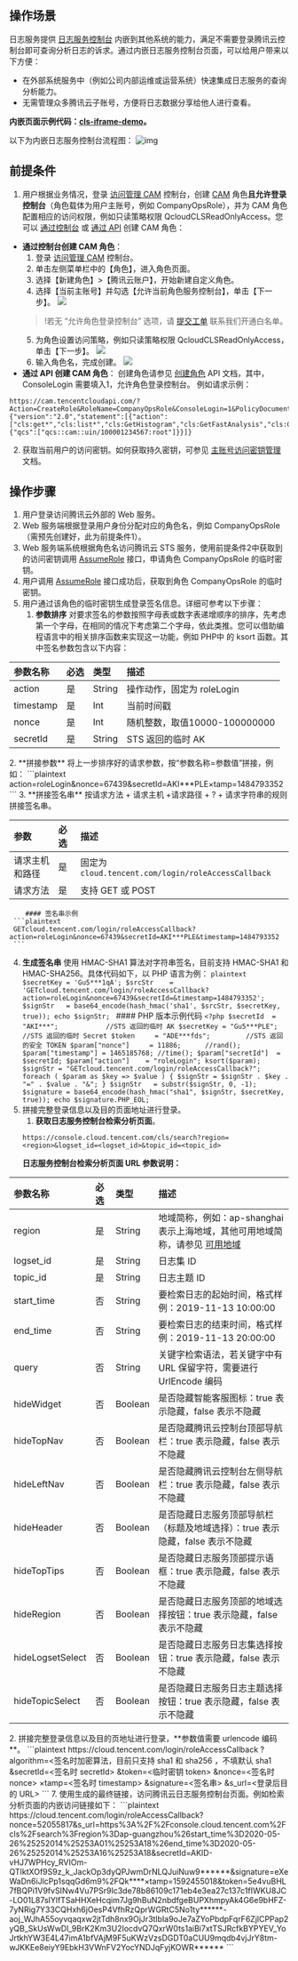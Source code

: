 
## 操作场景

日志服务提供 [日志服务控制台](https://console.cloud.tencent.com/cls) 内嵌到其他系统的能力，满足不需要登录腾讯云控制台即可查询分析日志的诉求。通过内嵌日志服务控制台页面，可以给用户带来以下方便：

- 在外部系统服务中（例如公司内部运维或运营系统）快速集成日志服务的查询分析能力。
- 无需管理众多腾讯云子账号，方便将日志数据分享给他人进行查看。

**内嵌页面示例代码：[cls-iframe-demo](https://github.com/TencentCloud/cls-iframe-demo)。**

以下为内嵌日志服务控制台流程图：
![img](https://main.qcloudimg.com/raw/14cc3192836c873454ac78a5c931679d.png)



## 前提条件


1. 用户根据业务情况，登录 [访问管理 CAM](https://console.cloud.tencent.com/cam/overview)  控制台，创建 [CAM](https://cloud.tencent.com/document/product/598/19381) 角色**且允许登录控制台**（角色载体为用户主账号，例如 CompanyOpsRole），并为 CAM 角色配置相应的访问权限，例如只读策略权限 QcloudCLSReadOnlyAccess。您可以 [通过控制台](#step1) 或 [通过 API](#step2) 创建 CAM 角色：
<span id="step1"></span>
 - **通过控制台创建 CAM 角色**：
	1. 登录 [访问管理 CAM](https://console.cloud.tencent.com/cam/overview) 控制台。
	2. 单击左侧菜单栏中的【角色】，进入角色页面。
	3. 选择【新建角色】>【腾讯云账户】，开始新建自定义角色。
	4. 选择【当前主账号】并勾选【允许当前角色服务控制台】，单击【下一步】。
	![](https://main.qcloudimg.com/raw/81b6f7d2c0db06704e6600de20c1ae73.jpg)
	>!若无 “允许角色登录控制台” 选项，请 [提交工单](https://console.cloud.tencent.com/workorder/category) 联系我们开通白名单。
	5. 为角色设置访问策略，例如只读策略权限 QcloudCLSReadOnlyAccess，单击【下一步】。
	![](https://main.qcloudimg.com/raw/83ac70eb6c350f75adc3e4a0b99211cc.jpg)
	6. 输入角色名，完成创建。
	![](https://main.qcloudimg.com/raw/9d65d52042e7e27f785578c277f4d440.jpg)
<span id="step2"></span>
 - **通过 API 创建 CAM 角色**：
 创建角色请参见 [创建角色](https://cloud.tencent.com/document/product/598/36225) API 文档，其中，ConsoleLogin 需要填入1，允许角色登录控制台。
 例如请求示例：
 ```plaintext
https://cam.tencentcloudapi.com/?Action=CreateRole&RoleName=CompanyOpsRole&ConsoleLogin=1&PolicyDocument={"version":"2.0","statement":[{"action":["cls:get*","cls:list*","cls:GetHistogram","cls:GetFastAnalysis","cls:GetChart","cls:ListChart","cls:ListDashboard","cls:GetDashboard","cls:searchLog","cls:downloadLog","cls:pullLogs"],"effect":"allow","principal":{"qcs":["qcs::cam::uin/100001234567:root"]}}]}
 ```
2. 获取当前用户的访问密钥。如何获取持久密钥，可参见 [主账号访问密钥管理](https://cloud.tencent.com/document/product/598/40488) 文档。



## 操作步骤

1. 用户登录访问腾讯云外部的 Web 服务。
2. Web 服务端根据登录用户身份分配对应的角色名，例如 CompanyOpsRole（需预先创建好，此为前提条件1）。
3. Web 服务端系统根据角色名访问腾讯云 STS 服务，使用前提条件2中获取到的访问密钥调用 [AssumeRole](https://cloud.tencent.com/document/product/598/33164) 接口，申请角色 CompanyOpsRole 的临时密钥。
4. 用户调用 [AssumeRole](https://cloud.tencent.com/document/product/598/33164) 接口成功后，获取到角色 CompanyOpsRole 的临时密钥。
5. 用户通过该角色的临时密钥生成登录签名信息。详细可参考以下步骤：
   1. **参数排序**
     对要求签名的参数按照字母表或数字表递增顺序的排序，先考虑第一个字母，在相同的情况下考虑第二个字母，依此类推。您可以借助编程语言中的相关排序函数来实现这一功能，例如 PHP中 的 ksort 函数。其中签名参数包含以下内容：	 
<table>
<thead>
<tr>
<th align="left">参数名称</th>
<th align="left">必选</th>
<th align="left">类型</th>
<th align="left">描述</th>
</tr>
</thead>
<tbody><tr>
<td align="left">action</td>
<td align="left">是</td>
<td align="left">String</td>
<td align="left">操作动作，固定为 roleLogin</td>
</tr>
<tr>
<td align="left">timestamp</td>
<td align="left">是</td>
<td align="left">Int</td>
<td align="left">当前时间戳</td>
</tr>
<tr>
<td align="left">nonce</td>
<td align="left">是</td>
<td align="left">Int</td>
<td align="left">随机整数，取值10000-100000000</td>
</tr>
<tr>
<td align="left">secretId</td>
<td align="left">是</td>
<td align="left">String</td>
<td align="left">STS 返回的临时 AK</td>
</tr>
</tbody></table>
 2. **拼接参数**
将上一步排序好的请求参数，按“参数名称=参数值”拼接，例如：
 ```plaintext
 action=roleLogin&nonce=67439&secretId=AKI***PLE&timestamp=1484793352
 ```
 3. **拼接签名串**
按请求方法 + 请求主机 +请求路径 + ? + 请求字符串的规则拼接签名串。
<table>
<thead>
<tr>
<th align="left">参数</th>
<th align="left">必选</th>
<th align="left">描述</th>
</tr>
</thead>
<tbody><tr>
<td align="left">请求主机和路径</td>
<td align="left">是</td>
<td align="left">固定为<code>cloud.tencent.com/login/roleAccessCallback</code></td>
</tr>
<tr>
<td align="left">请求方法</td>
<td align="left">是</td>
<td align="left">支持 GET 或 POST</td>
</tr>
</tbody>
</table>

		#### 签名串示例
     ```plaintext
     GETcloud.tencent.com/login/roleAccessCallback?action=roleLogin&nonce=67439&secretId=AKI***PLE&timestamp=1484793352
     ```
   4. **生成签名串**
     使用 HMAC-SHA1 算法对字符串签名，目前支持 HMAC-SHA1 和 HMAC-SHA256。具体代码如下，以 PHP 语言为例：
     ```plaintext
     $secretKey = 'Gu5***1qA';
     $srcStr    = 'GETcloud.tencent.com/login/roleAccessCallback?action=roleLogin&nonce=67439&secretId=&timestamp=1484793352';
     $signStr   = base64_encode(hash_hmac('sha1', $srcStr, $secretKey, true));
     echo $signStr;
     ```
     #### PHP 版本示例代码
     ```
     <?php
     $secretId  = "AKI***";            //STS 返回的临时 AK
     $secretKey = "Gu5***PLE";         //STS 返回的临时 Secret
     $token     = "ADE***fds";         //STS 返回的安全 TOKEN
     $param["nonce"]     = 11886;      //rand();
     $param["timestamp"] = 1465185768; //time();
     $param["secretId"]  = $secretId;
     $param["action"]    = "roleLogin";
     ksort($param);
     $signStr = "GETcloud.tencent.com/login/roleAccessCallback?";
     foreach ( $param as $key => $value ) {
         $signStr = $signStr . $key . "=" . $value . "&";
     }
     $signStr   = substr($signStr, 0, -1);
     $signature = base64_encode(hash_hmac("sha1", $signStr, $secretKey, true));
     echo $signature.PHP_EOL;
     ```
6. 拼接完整登录信息以及目的页面地址进行登录。
   1. **获取日志服务控制台检索分析页面**。
     ```plaintext
     https://console.cloud.tencent.com/cls/search?region=<region>&logset_id=<logset_id>&topic_id=<topic_id>
     ```
   **日志服务控制台检索分析页面 URL 参数说明：**
<table>
<thead>
<tr>
<th align="left">参数名称</th>
<th align="left">必选</th>
<th align="left">类型</th>
<th align="left">描述</th>
</tr>
</thead>
<tbody><tr>
<td align="left">region</td>
<td align="left">是</td>
<td align="left">String</td>
<td align="left">地域简称，例如：ap-shanghai 表示上海地域，其他可用地域简称，请参见 <a href="https://cloud.tencent.com/document/product/614/18940">可用地域</a></td>
</tr>
<tr>
<td align="left">logset_id</td>
<td align="left">是</td>
<td align="left">String</td>
<td align="left">日志集 ID</td>
</tr>
<tr>
<td align="left">topic_id</td>
<td align="left">是</td>
<td align="left">String</td>
<td align="left">日志主题 ID</td>
</tr>
<tr>
<td align="left">start_time</td>
<td align="left">否</td>
<td align="left">String</td>
<td align="left">要检索日志的起始时间，格式样例：2019-11-13 10:00:00</td>
</tr>
<tr>
<td align="left">end_time</td>
<td align="left">否</td>
<td align="left">String</td>
<td align="left">要检索日志的结束时间，格式样例：2019-11-13 20:00:00</td>
</tr>
<tr>
<td align="left">query</td>
<td align="left">否</td>
<td align="left">String</td>
<td align="left">关键字检索语法，若关键字中有 URL 保留字符，需要进行 UrlEncode 编码</td>
</tr>
<tr>
<td align="left">hideWidget</td>
<td align="left">否</td>
<td align="left">Boolean</td>
<td align="left">是否隐藏智能客服图标：true 表示隐藏，false 表示不隐藏</td>
</tr>
<tr>
<td align="left">hideTopNav</td>
<td align="left">否</td>
<td align="left">Boolean</td>
<td align="left">是否隐藏腾讯云控制台顶部导航栏：true 表示隐藏，false 表示不隐藏</td>
</tr>
<tr>
<td align="left">hideLeftNav</td>
<td align="left">否</td>
<td align="left">Boolean</td>
<td align="left">是否隐藏腾讯云控制台左侧导航栏：true 表示隐藏，false 表示不隐藏</td>
</tr>
<tr>
<td align="left">hideHeader</td>
<td align="left">否</td>
<td align="left">Boolean</td>
<td align="left">是否隐藏日志服务顶部导航栏（标题及地域选择）：true 表示隐藏，false 表示不隐藏</td>
</tr>
<tr>
<td align="left">hideTopTips</td>
<td align="left">否</td>
<td align="left">Boolean</td>
<td align="left">是否隐藏日志服务顶部提示语框：true 表示隐藏，false 表示不隐藏</td>
</tr>
<tr>
<td align="left">hideRegion</td>
<td align="left">否</td>
<td align="left">Boolean</td>
<td align="left">是否隐藏日志服务顶部的地域选择按钮：true 表示隐藏，false 表示不隐藏</td>
</tr>
<tr>
<td align="left">hideLogsetSelect</td>
<td align="left">否</td>
<td align="left">Boolean</td>
<td align="left">是否隐藏日志服务日志集选择按钮：true 表示隐藏，false 表示不隐藏</td>
</tr>
<tr>
<td align="left">hideTopicSelect</td>
<td align="left">否</td>
<td align="left">Boolean</td>
<td align="left">是否隐藏日志服务日志主题选择按钮：true 表示隐藏，false 表示不隐藏</td>
</tr>
</tbody></table>
 2. 拼接完整登录信息以及目的页地址进行登录，**参数值需要 urlencode 编码**。
     ```plaintext
     https://cloud.tencent.com/login/roleAccessCallback
	 ?algorithm=<签名时加密算法，目前只支持 sha1 和 sha256 ，不填默认 sha1
	 &secretId=<签名时 secretId>
	 &token=<临时密钥 token>
	 &nonce=<签名时 nonce>
	 &timestamp=<签名时 timestamp>
	 &signature=<签名串>
	 &s_url=<登录后目的 URL>
     ```
7. 使用生成的最终链接，访问腾讯云日志服务控制台页面。例如检索分析页面的内嵌访问链接如下：
```plaintext
https://cloud.tencent.com/login/roleAccessCallback?nonce=52055817&s_url=https%3A%2F%2Fconsole.cloud.tencent.com%2Fcls%2Fsearch%3Fregion%3Dap-guangzhou%26start_time%3D2020-05-26%25252014%25253A01%25253A18%26end_time%3D2020-05-26%25252014%25253A16%25253A18&secretId=AKID-vHJ7WPHcy_RVIOm-QTIktXOf9S9z_k_JackOp3dyQPJwmDrNLQJuiNuw9******&signature=eXeWaDn6iJlcPp1sqqGd6m9%2FQk****&timestamp=1592455018&token=5e4vuBHL7fBQPi1V9fvSINw4Vu7PSr9Ic3de78b86109c171eb4e3ea27c137c1fIWKU8JC-LO01L87sIYlfTSaHHXeHcqim7Jg9hBuN2nbdfgeBUPXhmpyAk4G6e9bHFZ-7yNRig7Y33CQHxh6jOesP4VfhRzQprWGRtC5No1ty******-aoj_WJhA55oyvqaqxw2jtTdh8nx9OjJr3tlbIa9oJe7aZYoPbdpFqrF6ZjlCPPap2yQB_SkUsWwDl_9BrK2Km3U2IocdvQ7QxrW0ts1aiBi7xtTSJRcfkBYPYEV_YoJrtkhYW3E4L47imA1bfVAjM9F5uKWzVzsDGDT0aCUU9mqdb4vjJrY8tm-wJKKEe8eiyY9EbkH3VWnFV2YocYNDJqFyjKOWR******
```

